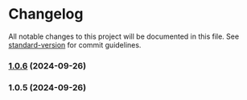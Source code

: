 # Changelog

All notable changes to this project will be documented in this file. See [standard-version](https://github.com/conventional-changelog/standard-version) for commit guidelines.

### [1.0.6](///compare/v1.0.5...v1.0.6) (2024-09-26)

### 1.0.5 (2024-09-26)
